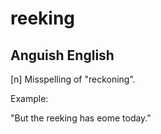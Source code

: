 
# reeking

## Anguish English

 [n] Misspelling of "reckoning".

Example:

"But the reeking has eome today."









